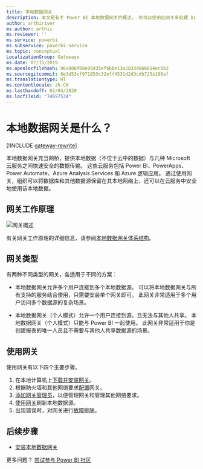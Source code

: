 ```yaml
---
title: 本地数据网关
description: 本文是有关 Power BI 本地数据网关的概述。 你可以使用此网关来处理 DirectQuery 数据源。 还可以使用此网关刷新具有本地数据的云数据集。
author: arthiriyer
ms.author: arthii
ms.reviewer: ''
ms.service: powerbi
ms.subservice: powerbi-service
ms.topic: conceptual
LocalizationGroup: Gateways
ms.date: 07/15/2019
ms.openlocfilehash: 96a006f60e08d35ef6bbe13a2033d866814ec5b2
ms.sourcegitcommit: 8e3d53cf971853c32eff4531d2d3cdb725a199af
ms.translationtype: HT
ms.contentlocale: zh-CN
ms.lasthandoff: 02/04/2020
ms.locfileid: "74697534"
---
```

# <a name="what-is-an-on-premises-data-gateway"></a>本地数据网关是什么？

[!INCLUDE [gateway-rewrite](includes/gateway-rewrite.md)]

本地数据网关充当网桥，提供本地数据（不位于云中的数据）与几种 Microsoft 云服务之间快速安全的数据传输。 这些云服务包括 Power BI、PowerApps、Power Automate、Azure Analysis Services 和 Azure 逻辑应用。 通过使用网关，组织可以将数据库和其他数据源保留在其本地网络上，还可以在云服务中安全地使用该本地数据。

## <a name="how-the-gateway-works"></a>网关工作原理

![网关概述](media/service-gateway-onprem/on-premises-data-gateway.png)

有关网关工作原理的详细信息，请参阅[本地数据网关体系结构](/data-integration/gateway/service-gateway-onprem-indepth)。

## <a name="types-of-gateways"></a>网关类型

有两种不同类型的网关，各适用于不同的方案：

* 本地数据网关允许多个用户连接到多个本地数据源。 可以将本地数据网关与所有支持的服务结合使用，只需要安装单个网关即可。 此网关非常适用于多个用户访问多个数据源的复杂场景。

* 本地数据网关（个人模式）允许一个用户连接到源，且无法与其他人共享。 本地数据网关（个人模式）只能与 Power BI 一起使用。 此网关非常适用于你是创建报表的唯一人员且不需要与其他人共享数据源的场景。

## <a name="use-a-gateway"></a>使用网关

使用网关有以下四个主要步骤。

1. 在本地计算机上[下载并安装网关](/data-integration/gateway/service-gateway-install)。
1. 根据防火墙和其他网络要求[配置](/data-integration/gateway/service-gateway-app)网关。
1. [添加网关管理员](/data-integration/gateway/service-gateway-manage)，以便管理网关和管理其他网络要求。
1. [使用网关](service-gateway-sql-tutorial.md)刷新本地数据源。
1. 出现错误时，对网关进行[故障排除](service-gateway-onprem-tshoot.md)。

## <a name="next-steps"></a>后续步骤

* [安装本地数据网关](/data-integration/gateway/service-gateway-install)

更多问题？ [尝试参与 Power BI 社区](https://community.powerbi.com/)
